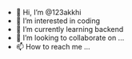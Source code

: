 - 👋 Hi, I’m @123akkhi
- 👀 I’m interested in coding
- 🌱 I’m currently learning backend
- 💞️ I’m looking to collaborate on ...
- 📫 How to reach me ...

<!---
123akkhi/123akkhi is a ✨ special ✨ repository because its `README.md` (this file) appears on your GitHub profile.
You can click the Preview link to take a look at your changes.
--->
